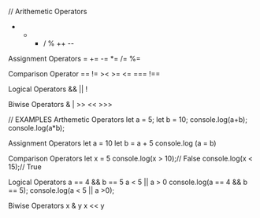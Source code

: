// Arithemetic Operators
+ - * / % ++ --

Assignment Operators
= += -= *= /= %=

Comparison Operator
== != >< >= <= === !==

Logical Operators
&& || !

Biwise Operators
& | >> << >>>


// EXAMPLES
Arthemetic Operators
let a = 5;
let b = 10;
console.log(a+b);
console.log(a*b);

Assignment Operators
let a = 10
let b = a + 5
console.log (a = b)
 
Comparison Operators
let x = 5
console.log(x > 10);// False
console.log(x < 15);// True 

Logical Operators
a == 4 && b  == 5
a < 5 || a > 0
console.log(a == 4 && b == 5);
console.log(a < 5 || a >0);

Biwise Operators
x & y
x << y  